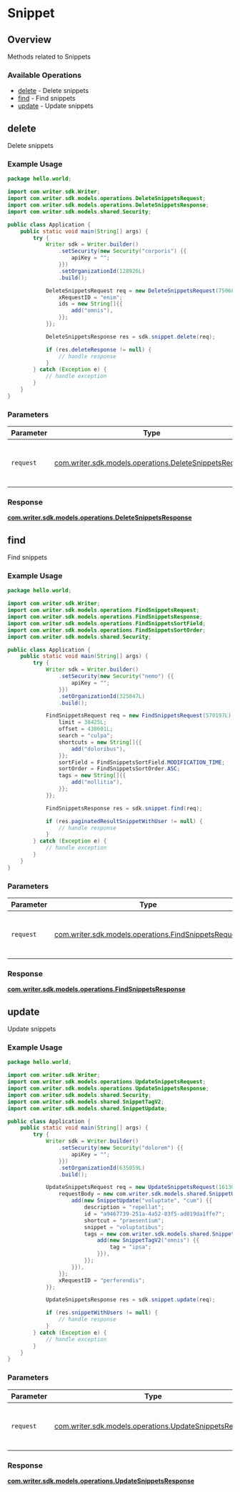 # Snippet

## Overview

Methods related to Snippets

### Available Operations

* [delete](#delete) - Delete snippets
* [find](#find) - Find snippets
* [update](#update) - Update snippets

## delete

Delete snippets

### Example Usage

```java
package hello.world;

import com.writer.sdk.Writer;
import com.writer.sdk.models.operations.DeleteSnippetsRequest;
import com.writer.sdk.models.operations.DeleteSnippetsResponse;
import com.writer.sdk.models.shared.Security;

public class Application {
    public static void main(String[] args) {
        try {
            Writer sdk = Writer.builder()
                .setSecurity(new Security("corporis") {{
                    apiKey = "";
                }})
                .setOrganizationId(128926L)
                .build();

            DeleteSnippetsRequest req = new DeleteSnippetsRequest(750686L) {{
                xRequestID = "enim";
                ids = new String[]{{
                    add("omnis"),
                }};
            }};            

            DeleteSnippetsResponse res = sdk.snippet.delete(req);

            if (res.deleteResponse != null) {
                // handle response
            }
        } catch (Exception e) {
            // handle exception
        }
    }
}
```

### Parameters

| Parameter                                                                                                  | Type                                                                                                       | Required                                                                                                   | Description                                                                                                |
| ---------------------------------------------------------------------------------------------------------- | ---------------------------------------------------------------------------------------------------------- | ---------------------------------------------------------------------------------------------------------- | ---------------------------------------------------------------------------------------------------------- |
| `request`                                                                                                  | [com.writer.sdk.models.operations.DeleteSnippetsRequest](../../models/operations/DeleteSnippetsRequest.md) | :heavy_check_mark:                                                                                         | The request object to use for the request.                                                                 |


### Response

**[com.writer.sdk.models.operations.DeleteSnippetsResponse](../../models/operations/DeleteSnippetsResponse.md)**


## find

Find snippets

### Example Usage

```java
package hello.world;

import com.writer.sdk.Writer;
import com.writer.sdk.models.operations.FindSnippetsRequest;
import com.writer.sdk.models.operations.FindSnippetsResponse;
import com.writer.sdk.models.operations.FindSnippetsSortField;
import com.writer.sdk.models.operations.FindSnippetsSortOrder;
import com.writer.sdk.models.shared.Security;

public class Application {
    public static void main(String[] args) {
        try {
            Writer sdk = Writer.builder()
                .setSecurity(new Security("nemo") {{
                    apiKey = "";
                }})
                .setOrganizationId(325047L)
                .build();

            FindSnippetsRequest req = new FindSnippetsRequest(570197L) {{
                limit = 38425L;
                offset = 438601L;
                search = "culpa";
                shortcuts = new String[]{{
                    add("doloribus"),
                }};
                sortField = FindSnippetsSortField.MODIFICATION_TIME;
                sortOrder = FindSnippetsSortOrder.ASC;
                tags = new String[]{{
                    add("mollitia"),
                }};
            }};            

            FindSnippetsResponse res = sdk.snippet.find(req);

            if (res.paginatedResultSnippetWithUser != null) {
                // handle response
            }
        } catch (Exception e) {
            // handle exception
        }
    }
}
```

### Parameters

| Parameter                                                                                              | Type                                                                                                   | Required                                                                                               | Description                                                                                            |
| ------------------------------------------------------------------------------------------------------ | ------------------------------------------------------------------------------------------------------ | ------------------------------------------------------------------------------------------------------ | ------------------------------------------------------------------------------------------------------ |
| `request`                                                                                              | [com.writer.sdk.models.operations.FindSnippetsRequest](../../models/operations/FindSnippetsRequest.md) | :heavy_check_mark:                                                                                     | The request object to use for the request.                                                             |


### Response

**[com.writer.sdk.models.operations.FindSnippetsResponse](../../models/operations/FindSnippetsResponse.md)**


## update

Update snippets

### Example Usage

```java
package hello.world;

import com.writer.sdk.Writer;
import com.writer.sdk.models.operations.UpdateSnippetsRequest;
import com.writer.sdk.models.operations.UpdateSnippetsResponse;
import com.writer.sdk.models.shared.Security;
import com.writer.sdk.models.shared.SnippetTagV2;
import com.writer.sdk.models.shared.SnippetUpdate;

public class Application {
    public static void main(String[] args) {
        try {
            Writer sdk = Writer.builder()
                .setSecurity(new Security("dolorem") {{
                    apiKey = "";
                }})
                .setOrganizationId(635059L)
                .build();

            UpdateSnippetsRequest req = new UpdateSnippetsRequest(161309L) {{
                requestBody = new com.writer.sdk.models.shared.SnippetUpdate[]{{
                    add(new SnippetUpdate("voluptate", "cum") {{
                        description = "repellat";
                        id = "a9467739-251a-4a52-83f5-ad019da1ffe7";
                        shortcut = "praesentium";
                        snippet = "voluptatibus";
                        tags = new com.writer.sdk.models.shared.SnippetTagV2[]{{
                            add(new SnippetTagV2("omnis") {{
                                tag = "ipsa";
                            }}),
                        }};
                    }}),
                }};
                xRequestID = "perferendis";
            }};            

            UpdateSnippetsResponse res = sdk.snippet.update(req);

            if (res.snippetWithUsers != null) {
                // handle response
            }
        } catch (Exception e) {
            // handle exception
        }
    }
}
```

### Parameters

| Parameter                                                                                                  | Type                                                                                                       | Required                                                                                                   | Description                                                                                                |
| ---------------------------------------------------------------------------------------------------------- | ---------------------------------------------------------------------------------------------------------- | ---------------------------------------------------------------------------------------------------------- | ---------------------------------------------------------------------------------------------------------- |
| `request`                                                                                                  | [com.writer.sdk.models.operations.UpdateSnippetsRequest](../../models/operations/UpdateSnippetsRequest.md) | :heavy_check_mark:                                                                                         | The request object to use for the request.                                                                 |


### Response

**[com.writer.sdk.models.operations.UpdateSnippetsResponse](../../models/operations/UpdateSnippetsResponse.md)**

